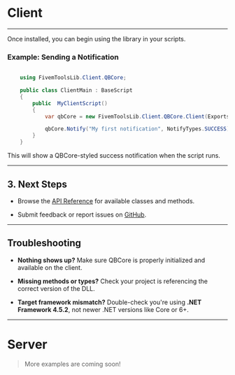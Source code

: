 # Client
---  

Once installed, you can begin using the library in your scripts.

### Example: Sending a Notification

```csharp

    using FivemToolsLib.Client.QBCore;

    public class ClientMain : BaseScript 
    { 
        public  MyClientScript()
        { 
            var qbCore = new FivemToolsLib.Client.QBCore.Client(Exports, EventHandlers);

            qbCore.Notify("My first notification", NotifyTypes.SUCCESS);
        }
    }

```

This will show a QBCore-styled success notification when the script runs.

----------

## 3. Next Steps

- Browse the [API Reference](/api/FivemToolsLib.Client.NativeWrappers.html) for available classes and methods.

- Submit feedback or report issues on [GitHub](https://github.com/YourUsername/FivemToolsLib/issues).

----------

## Troubleshooting

-  **Nothing shows up?** Make sure QBCore is properly initialized and available on the client.

-  **Missing methods or types?** Check your project is referencing the correct version of the DLL.

-  **Target framework mismatch?** Double-check you're using **.NET Framework 4.5.2**, not newer .NET versions like Core or 6+.

----------

# Server
> More examples are coming soon!